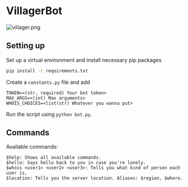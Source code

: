 # VillagerBot

![villager.png](villager.png)

## Setting up

Set up a virtual environment and install necessary pip packages

```bash
pip install -r requirements.txt
```

Create a `constants.py` file and add

```
TOKEN=<(str, required) Your bot token>
MAX_ARGS=<(int) Max arguments>
WHOIS_CHOICES=<list(str) Whatever you wanna put>
```

Run the script using `python bot.py`.

## Commands
Available commands:
```
$help: Shows all available commands.
$hello: Says hello back to you in case you're lonely.
$whois <user1> <user2> <user3>: Tells you what kind of person each user is.
$location: Tells you the server location. Aliases: $region, $where.
```
